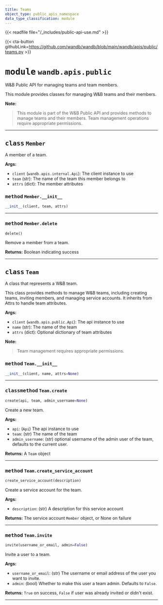 ```yaml
---
title: Teams
object_type: public_apis_namespace
data_type_classification: module
---
```

{{< readfile file="/_includes/public-api-use.md" >}}

{{< cta-button githubLink=https://github.com/wandb/wandb/blob/main/wandb/apis/public/teams.py >}}




# <kbd>module</kbd> `wandb.apis.public`
W&B Public API for managing teams and team members. 

This module provides classes for managing W&B teams and their members. 



**Note:**

> This module is part of the W&B Public API and provides methods to manage teams and their members. Team management operations require appropriate permissions. 



---

## <kbd>class</kbd> `Member`
A member of a team. 



**Args:**
 
 - `client` (`wandb.apis.internal.Api`):  The client instance to use 
 - `team` (str):  The name of the team this member belongs to 
 - `attrs` (dict):  The member attributes 

### <kbd>method</kbd> `Member.__init__`

```python
__init__(client, team, attrs)
```








---

### <kbd>method</kbd> `Member.delete`

```python
delete()
```

Remove a member from a team. 



**Returns:**
  Boolean indicating success 


---

## <kbd>class</kbd> `Team`
A class that represents a W&B team. 

This class provides methods to manage W&B teams, including creating teams, inviting members, and managing service accounts. It inherits from Attrs to handle team attributes. 



**Args:**
 
 - `client` (`wandb.apis.public.Api`):  The api instance to use 
 - `name` (str):  The name of the team 
 - `attrs` (dict):  Optional dictionary of team attributes 



**Note:**

> Team management requires appropriate permissions. 

### <kbd>method</kbd> `Team.__init__`

```python
__init__(client, name, attrs=None)
```








---

### <kbd>classmethod</kbd> `Team.create`

```python
create(api, team, admin_username=None)
```

Create a new team. 



**Args:**
 
 - `api`:  (`Api`) The api instance to use 
 - `team`:  (str) The name of the team 
 - `admin_username`:  (str) optional username of the admin user of the team, defaults to the current user. 



**Returns:**
 A `Team` object 

---

### <kbd>method</kbd> `Team.create_service_account`

```python
create_service_account(description)
```

Create a service account for the team. 



**Args:**
 
 - `description`:  (str) A description for this service account 



**Returns:**
 The service account `Member` object, or None on failure 

---

### <kbd>method</kbd> `Team.invite`

```python
invite(username_or_email, admin=False)
```

Invite a user to a team. 



**Args:**
 
 - `username_or_email`:  (str) The username or email address of the user  you want to invite. 
 - `admin`:  (bool) Whether to make this user a team admin.  Defaults to `False`. 



**Returns:**
 `True` on success, `False` if user was already invited or didn't exist. 

---

